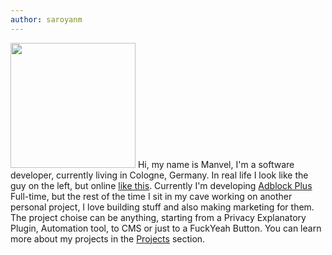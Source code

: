 ```yaml
---
author: saroyanm
---
```


<img src="images/authors/menno.png" width="200px"> Hi, my name is Manvel, I'm a
software developer, currently living in Cologne, Germany. In real life I look
like the guy on the left, but online [like this](lokhmaty). Currently I'm
developing [Adblock Plus](https://adblockplus.org/) Full-time, but the rest of
the time I sit in my cave working on another personal project, I love building
stuff and also making marketing for them. The project choise can be anything,
starting from a Privacy Explanatory Plugin, Automation tool, to CMS or just to a
FuckYeah Button. You can learn more about my projects in the [Projects](/)
section.
